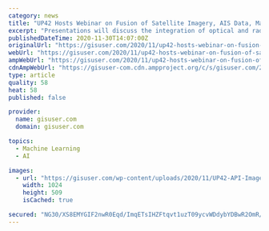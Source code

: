 ```yaml
---
category: news
title: "UP42 Hosts Webinar on Fusion of Satellite Imagery, AIS Data, Machine Learning for Maritime Surveillance"
excerpt: "Presentations will discuss the integration of optical and radar satellite imagery with Automatic Identification System (AIS) ship tracking data"
publishedDateTime: 2020-11-30T14:07:00Z
originalUrl: "https://gisuser.com/2020/11/up42-hosts-webinar-on-fusion-of-satellite-imagery-ais-data-machine-learning-for-maritime-surveillance/"
webUrl: "https://gisuser.com/2020/11/up42-hosts-webinar-on-fusion-of-satellite-imagery-ais-data-machine-learning-for-maritime-surveillance/"
ampWebUrl: "https://gisuser.com/2020/11/up42-hosts-webinar-on-fusion-of-satellite-imagery-ais-data-machine-learning-for-maritime-surveillance/amp/"
cdnAmpWebUrl: "https://gisuser-com.cdn.ampproject.org/c/s/gisuser.com/2020/11/up42-hosts-webinar-on-fusion-of-satellite-imagery-ais-data-machine-learning-for-maritime-surveillance/amp/"
type: article
quality: 58
heat: 58
published: false

provider:
  name: gisuser.com
  domain: gisuser.com

topics:
  - Machine Learning
  - AI

images:
  - url: "https://gisuser.com/wp-content/uploads/2020/11/UP42-API-Image-1024x509.png"
    width: 1024
    height: 509
    isCached: true

secured: "NG30/XS8EMYGIF2nwR0Eqd/ImqETsIHZFtqvt1uzT09ycvWDdybYDBwR2OmR/nPIwzMe8Cr3R+wtvvW9c7ztKjXu7IXzwYoUWjZUPd69F1QGUzFtPyvLbLQBieOlt0gf+wlnEgbYJxDx6uR7c0KKYncqDszMFQ5W7gIHuEhoWDfWmknsnGqof4l8uGFlvyMCb3QkbqvJ5WEhxAFir3IrC+y88bza4JvVGs+NbNcI0PjlGFx0p18QL/Um0v4ZOqsbJdE3EkrMAftKRQhF0q2MRezS6FpOz0mfTdjdylX8nD4HC6E/SgS/ItGNIbpdTZuNy5DYf3LZ0bGaotvWN6es+RUK63CCblxVNEQuP4pRz4g=;kaxrblyb0VB0n4J1UC6PBA=="
---
```


